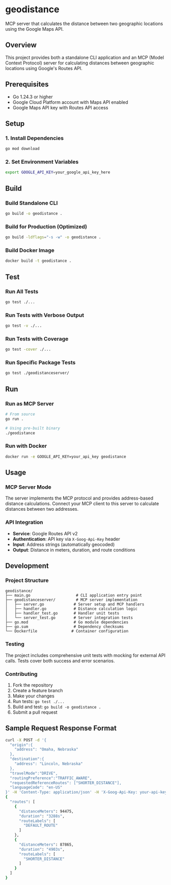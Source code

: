 # geodistance
MCP server that calculates the distance between two geographic locations using the Google Maps API.

## Overview
This project provides both a standalone CLI application and an MCP (Model Context Protocol) server for calculating distances between geographic locations using Google's Routes API.

## Prerequisites
- Go 1.24.3 or higher
- Google Cloud Platform account with Maps API enabled
- Google Maps API key with Routes API access

## Setup

### 1. Install Dependencies
```bash
go mod download
```

### 2. Set Environment Variables
```bash
export GOOGLE_API_KEY=your_google_api_key_here
```

## Build

### Build Standalone CLI
```bash
go build -o geodistance .
```

### Build for Production (Optimized)
```bash
go build -ldflags="-s -w" -o geodistance .
```

### Build Docker Image
```bash
docker build -t geodistance .
```

## Test

### Run All Tests
```bash
go test ./...
```

### Run Tests with Verbose Output
```bash
go test -v ./...
```

### Run Tests with Coverage
```bash
go test -cover ./...
```

### Run Specific Package Tests
```bash
go test ./geodistanceserver/
```

## Run

### Run as MCP Server
```bash
# From source
go run .

# Using pre-built binary
./geodistance
```

### Run with Docker
```bash
docker run -e GOOGLE_API_KEY=your_api_key geodistance
```

## Usage

### MCP Server Mode
The server implements the MCP protocol and provides address-based distance calculations. Connect your MCP client to this server to calculate distances between two addresses.

### API Integration
- **Service**: Google Routes API v2
- **Authentication**: API key via `X-Goog-Api-Key` header
- **Input**: Address strings (automatically geocoded)
- **Output**: Distance in meters, duration, and route conditions

## Development

### Project Structure
```
geodistance/
├── main.go                    # CLI application entry point
├── geodistanceserver/         # MCP server implementation
│   ├── server.go             # Server setup and MCP handlers
│   ├── handler.go            # Distance calculation logic
│   ├── handler_test.go       # Handler unit tests
│   └── server_test.go        # Server integration tests
├── go.mod                    # Go module dependencies
├── go.sum                    # Dependency checksums
└── Dockerfile               # Container configuration
```

### Testing
The project includes comprehensive unit tests with mocking for external API calls. Tests cover both success and error scenarios.

### Contributing
1. Fork the repository
2. Create a feature branch
3. Make your changes
4. Run tests: `go test ./...`
5. Build and test: `go build -o geodistance .`
6. Submit a pull request


## Sample Request Response Format
```bash
curl -X POST -d '{
  "origin":{
    "address": "Omaha, Nebraska"
  },
  "destination":{
    "address": "Lincoln, Nebraska"
  },
  "travelMode":"DRIVE",
  "routingPreference":"TRAFFIC_AWARE",
  "requestedReferenceRoutes": ["SHORTER_DISTANCE"],
  "languageCode": "en-US"
}' -H 'Content-Type: application/json' -H 'X-Goog-Api-Key: your-api-key' -H 'X-Goog-FieldMask: routes.duration,routes.routeLabels,routes.distanceMeters' 'https://routes.googleapis.com/directions/v2:computeRoutes'
{
  "routes": [
    {
      "distanceMeters": 94475,
      "duration": "3288s",
      "routeLabels": [
        "DEFAULT_ROUTE"
      ]
    },
    {
      "distanceMeters": 87865,
      "duration": "4903s",
      "routeLabels": [
        "SHORTER_DISTANCE"
      ]
    }
  ]
}

```
